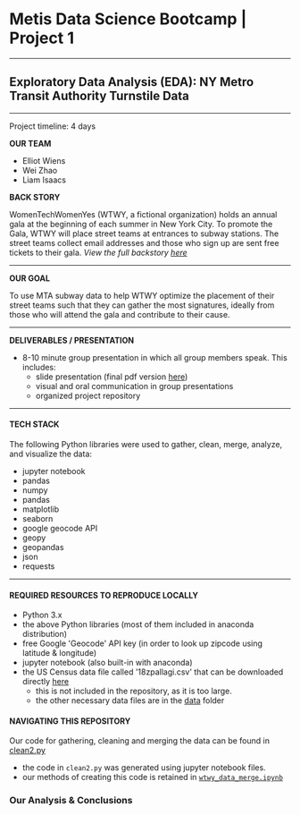 # Metis Data Science Bootcamp | Project 1
---

## Exploratory Data Analysis (EDA): NY Metro Transit Authority Turnstile Data

---
Project timeline: 4 days

**OUR TEAM**
- Elliot Wiens
- Wei Zhao
- Liam Isaacs

**BACK STORY**

WomenTechWomenYes (WTWY, a fictional organization) holds an annual gala at the beginning of each summer in New York City. To promote the Gala, WTWY will place street teams at entrances to subway stations. The street teams collect email addresses and those who sign up are sent free tickets to their gala. *View the full backstory [here]([etc/project_background.txt](https://github.com/edubu2/metis-project1/blob/main/etc/project_background.md))*

---
**OUR GOAL**

To use MTA subway data to help WTWY optimize the placement of their street teams such that they can gather the most signatures, ideally from those who will attend the gala and contribute to their cause.

---

**DELIVERABLES / PRESENTATION**

 * 8-10 minute group presentation in which all group members speak. This includes: 
   * slide presentation (final pdf version [here](https://github.com/edubu2/metis-project1/blob/main/presentation_project1.pdf))
   * visual and oral communication in group presentations
   * organized project repository

---
#### **TECH STACK**

The following Python libraries were used to gather, clean, merge, analyze, and visualize the data:
- jupyter notebook
- pandas
- numpy
- pandas
- matplotlib
- seaborn
- google geocode API
- geopy
- geopandas
- json
- requests

---
#### **REQUIRED RESOURCES TO REPRODUCE LOCALLY**

- Python 3.x
- the above Python libraries (most of them included in anaconda distribution)
- free Google 'Geocode' API key (in order to look up zipcode using latitude & longitude)
- jupyter notebook (also built-in with anaconda)
- the US Census data file called '18zpallagi.csv' that can be downloaded directly [here](https://www.irs.gov/downloads/irs-soi?C=M%3BO%3DD&sort=desc&order=Ng%C3%A0y&page=3) 
  - this is not included in the repository, as it is too large.
  - the other necessary data files are in the [data](https://github.com/edubu2/metis-project1/tree/main/data) folder

#### **NAVIGATING THIS REPOSITORY**

Our code for gathering, cleaning and merging the data can be found in [clean2.py](https://github.com/edubu2/metis-project1/blob/main/clean2.py)
  - the code in ``clean2.py`` was generated using jupyter notebook files.
  - our methods of creating this code is retained in [``wtwy_data_merge.ipynb``](https://github.com/edubu2/metis-project1/blob/main/wtwy_data_merge.ipynb)

### Our Analysis & Conclusions
